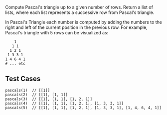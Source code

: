 Compute Pascal's triangle up to a given number of rows. Return a list of lists, where each list represents a successive row from Pascal's triangle.

In Pascal's Triangle each number is computed by adding the numbers to the right and left of the current position in the previous row. For example, Pascal's triangle with 5 rows can be visualized as:

```
    1
   1 1
  1 2 1
 1 3 3 1
1 4 6 4 1
# ... etc
```

## Test Cases

```
pascals(1)  // [[1]]
pascals(2)  // [[1], [1, 1]]
pascals(3)  // [[1], [1, 1], [1, 2, 1]]
pascals(4)  // [[1], [1, 1], [1, 2, 1], [1, 3, 3, 1]]
pascals(5)  // [[1], [1, 1], [1, 2, 1], [1, 3, 3, 1], [1, 4, 6, 4, 1]]
```
